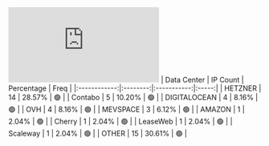 ![Diagramm](https://github.com/obajay/StateSync-snapshots/blob/main/Projects/Regen/1/README.md)
| Data Center | IP Count | Percentage | Freq |
|:------------:|:--------:|:-----------:|:-----:|
| HETZNER | 14 | 28.57% | 🟢 |
| Contabo | 5 | 10.20% | 🟢 |
| DIGITALOCEAN | 4 | 8.16% | 🟢 |
| OVH | 4 | 8.16% | 🟢 |
| MEVSPACE | 3 | 6.12% | 🟢 |
| AMAZON | 1 | 2.04% | 🟢 |
| Cherry | 1 | 2.04% | 🟢 |
| LeaseWeb | 1 | 2.04% | 🟢 |
| Scaleway | 1 | 2.04% | 🟢 |
| OTHER | 15 | 30.61% | 🟢 |